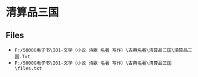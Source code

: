 # 清算品三国

## Files

- `F:/5000G电子书\I01-文学（小说 诗歌 名著 写作）\古典名著\清算品三国\清算品三国.Txt`
- `F:/5000G电子书\I01-文学（小说 诗歌 名著 写作）\古典名著\清算品三国\files.txt`
